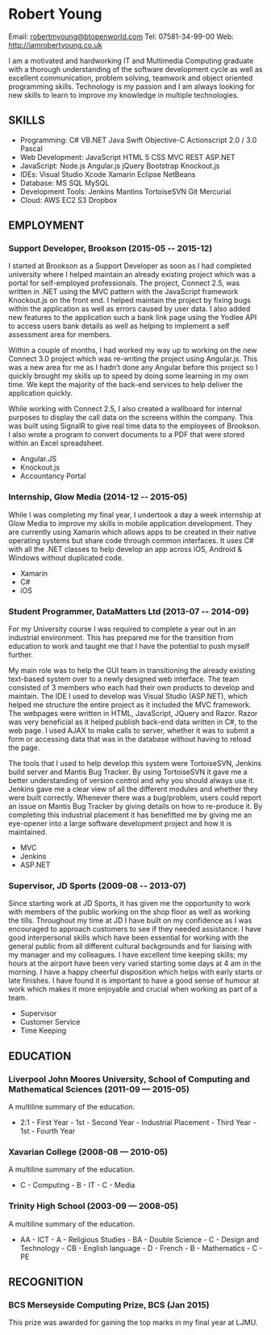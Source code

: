 Robert Young
============
Email: robertmyoung@btopenworld.com
Tel: 07581-34-99-00
Web: http://iamrobertyoung.co.uk

I am  a motivated and hardworking IT  and Multimedia  Computing graduate with a thorough  understanding of  the software development cycle as  well  as  excellent communication,  problem solving,  teamwork and  object  oriented programming  skills. Technology  is  my  passion and I am  always  looking for new skills  to  learn to  improve my  knowledge in  multiple  technologies.

## SKILLS

  - Programming: C# VB.NET Java Swift Objective-C Actionscript 2.0 / 3.0 Pascal 
  - Web Development: JavaScript HTML 5 CSS MVC REST ASP.NET 
  - JavaScript: Node.js Angular.js jQuery Bootstrap Knockout.js 
  - IDEs: Visual Studio Xcode Xamarin Eclipse NetBeans 
  - Database: MS SQL MySQL 
  - Development Tools: Jenkins Mantins TortoiseSVN Git Mercurial 
  - Cloud: AWS EC2 S3 Dropbox 

## EMPLOYMENT

### Support Developer, Brookson (2015-05 -- 2015-12)
I started at Brookson as a Support Developer as soon as I had completed university where I helped maintain an already existing project which was a portal for self-employed professionals. The project, Connect 2.5, was written in .NET using the MVC pattern with the JavaScript framework Knockout.js on the front end. I helped maintain the project by fixing bugs within the application as well as errors caused by user data. I also added new features to the application such a bank link page using the Yodlee API to access users bank details as well as helping to implement a self assessment area for members.

Within a couple of months, I had worked my way up to working on the new Connect 3.0 project which was re-writing the project using Angular.js. This was a new area for me as I hadn’t done any Angular before this project so I quickly brought my skills up to speed by doing some learning in my own time. We kept the majority of the back-end services to help deliver the application quickly.

While working with Connect 2.5, I also created a wallboard for internal purposes to display the call data on the screens within the company. This was built using SignalR to give real time data to the employees of Brookson. I also wrote a program to convert documents to a PDF that were stored within an Excel spreadsheet.
  - Angular.JS
  - Knockout.js
  - Accountancy Portal

### Internship, Glow Media (2014-12 -- 2015-05)
While I was completing my final year, I undertook a day a week internship at Glow Media to improve my skills in mobile application development. They are currently using Xamarin which allows apps to be created in their native operating systems but share code through common interfaces. It uses C# with all the .NET classes to help develop an app across iOS, Android & Windows without duplicated code.
  - Xamarin
  - C#
  - iOS

### Student Programmer, DataMatters Ltd (2013-07 -- 2014-09)
For my University course I was required to complete a year out in an industrial environment. This has prepared me for the transition from education to work and taught me that I have the potential to push myself further.

My main role was to help the GUI team in transitioning the already existing text-based system over to a newly designed web interface. The team consisted of 3 members who each had their own products to develop and maintain. The IDE I used to develop was Visual Studio (ASP.NET), which helped me structure the entire project as it included the MVC framework. The webpages were written in HTML, JavaScript, JQuery and Razor. Razor was very beneficial as it helped publish back-end data written in C#, to the web page. I used AJAX to make calls to server, whether it was to submit a form or accessing data that was in the database without having to reload the page.

The tools that I used to help develop this system were TortoiseSVN, Jenkins build server and Mantis Bug Tracker. By using TortoiseSVN it gave me a better understanding of version control and why you should always use it. Jenkins gave me a clear view of all the different modules and whether they were built correctly. Whenever there was a bug/problem, users could report an issue on Mantis Bug Tracker by giving details on how to re-produce it. By completing this industrial placement it has benefitted me by giving me an eye-opener into a large software development project and how it is maintained.
  - MVC
  - Jenkins
  - ASP.NET

### Supervisor, JD Sports (2009-08 -- 2013-07)
Since starting work at JD Sports, it has given me the opportunity to work with members of the public working on the shop floor as well as working the tills. Throughout my time at JD I have built on my confidence as I was encouraged to approach customers to see if they needed assistance. I have good interpersonal skills which have been essential for working with the general public from all different cultural backgrounds and for liaising with my manager and my colleagues. I have excellent time keeping skills; my hours at the airport have been very varied starting some days at 4 am in the morning. I have a happy cheerful disposition which helps with early starts or late finishes. I have found it is important to have a good sense of humour at work which makes it more enjoyable and crucial when working as part of a team.
  - Supervisor
  - Customer Service
  - Time Keeping


## EDUCATION

### Liverpool John Moores University, School of Computing and Mathematical Sciences (2011-09 — 2015-05)
A multiline summary of the education.
  - 2:1 - First Year  - 1st - Second Year  - Industrial Placement - Third Year  - 1st - Fourth Year
### Xavarian College (2008-08 — 2010-05)
A multiline summary of the education.
  - C - Computing  - B - IT  - C - Media
### Trinity High School (2003-09 — 2008-05)
A multiline summary of the education.
  - AA - ICT  - A - Religious Studies  - BA - Double Science  - C - Design and Technology  - CB - English language  - D - French  - B - Mathematics  - C - PE

## RECOGNITION

### BCS Merseyside Computing Prize, BCS (Jan 2015)
This prize was awarded for gaining the top marks in my final year at LJMU.
